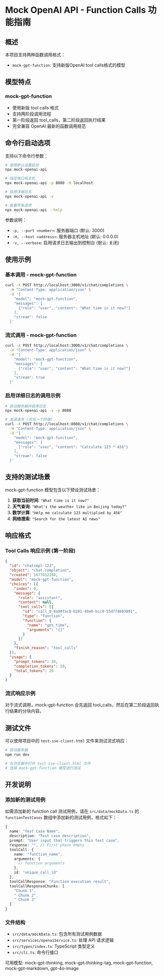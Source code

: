 # Mock OpenAI API - Function Calls 功能指南

## 概述

本项目支持两种函数调用格式：

- `mock-gpt-function`: 支持新版OpenAI tool calls格式的模型

## 模型特点

### mock-gpt-function
- 使用新版 tool calls 格式
- 支持两阶段调用流程
- 第一阶段返回 tool_calls，第二阶段返回执行结果
- 完全兼容 OpenAI 最新的函数调用规范

## 命令行启动选项

支持以下命令行参数：

```bash
# 使用默认设置启动
npx mock-openai-api

# 指定端口和主机
npx mock-openai-api -p 8080 -H localhost

# 启用详细日志
npx mock-openai-api -v

# 查看所有选项
npx mock-openai-api --help
```

参数说明：
- `-p, --port <number>`: 服务器端口 (默认: 3000)
- `-H, --host <address>`: 服务器主机地址 (默认: 0.0.0.0)
- `-v, --verbose`: 启用请求日志输出到控制台 (默认: 关闭)

## 使用示例

### 基本调用 - mock-gpt-function

```bash
curl -X POST http://localhost:3000/v1/chat/completions \
  -H "Content-Type: application/json" \
  -d '{
    "model": "mock-gpt-function",
    "messages": [
      {"role": "user", "content": "What time is it now?"}
    ],
    "stream": false
  }'
```

### 流式调用 - mock-gpt-function

```bash
curl -X POST http://localhost:3000/v1/chat/completions \
  -H "Content-Type: application/json" \
  -d '{
    "model": "mock-gpt-function",
    "messages": [
      {"role": "user", "content": "What time is it now?"}
    ],
    "stream": true
  }'
```

### 启用详细日志的调用示例

```bash
# 启动服务器并启用日志
npx mock-openai-api -v -p 8080

# 发送请求 (在另一个终端)
curl -X POST http://localhost:8080/v1/chat/completions \
  -H "Content-Type: application/json" \
  -d '{
    "model": "mock-gpt-function",
    "messages": [
      {"role": "user", "content": "Calculate 123 * 456"}
    ],
    "stream": false
  }'
```

## 支持的测试场景

mock-gpt-function 模型包含以下预设测试场景：

1. **获取当前时间**: `"What time is it now?"`
2. **天气查询**: `"What's the weather like in Beijing today?"`
3. **数学计算**: `"Help me calculate 123 multiplied by 456"`
4. **网络搜索**: `"Search for the latest AI news"`

## 响应格式

### Tool Calls 响应示例 (第一阶段)

```json
{
  "id": "chatcmpl-123",
  "object": "chat.completion",
  "created": 1677652288,
  "model": "mock-gpt-function",
  "choices": [{
    "index": 0,
    "message": {
      "role": "assistant",
      "content": null,
      "tool_calls": [{
        "id": "call_0_8a90fac8-b281-49a0-bcc9-55d7f4603891",
        "type": "function",
        "function": {
          "name": "get_time",
          "arguments": "{}"
        }
      }]
    },
    "finish_reason": "tool_calls"
  }],
  "usage": {
    "prompt_tokens": 10,
    "completion_tokens": 10,
    "total_tokens": 20
  }
}
```

### 流式响应示例

对于流式调用，mock-gpt-function 会先返回 tool_calls，然后在第二阶段返回执行结果的分块内容。

## 测试文件

可以使用项目中的 `test-sse-client.html` 文件来测试流式响应：

```bash
# 启动服务器
npm run dev

# 在浏览器中打开 test-sse-client.html 文件
# 选择 mock-gpt-function 模型进行测试
```

## 开发说明

### 添加新的测试用例

如需添加新的 function call 测试用例，请在 `src/data/mockData.ts` 的 `functionTestCases` 数组中添加新的测试用例，格式如下：

```typescript
{
  name: "Test Case Name",
  description: "Test case description",
  prompt: "User input that triggers this test case",
  response: "", // First phase empty
  toolCall: {
    name: "function_name",
    arguments: {
      // function arguments
    },
    id: "unique_call_id"
  },
  toolCallResponse: "Function execution result",
  toolCallResponseChunks: [
    "Chunk 1",
    " Chunk 2",
    " Chunk 3"
  ]
}
```

### 文件结构

- `src/data/mockData.ts`: 包含所有测试用例数据
- `src/services/openaiService.ts`: 处理 API 请求逻辑
- `src/types/index.ts`: TypeScript 类型定义
- `src/cli.ts`: 命令行接口

可用模型: mock-gpt-thinking, mock-gpt-thinking-tag, mock-gpt-function, mock-gpt-markdown, gpt-4o-image 
